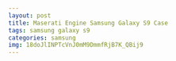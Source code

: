 ```yaml
---
layout: post
title: Maserati Engine Samsung Galaxy S9 Case
tags: samsung galaxy s9
categories: samsung
img: 18doJlINPTcVnJ0mM9DmmfRjB7K_QBij9
---
```


